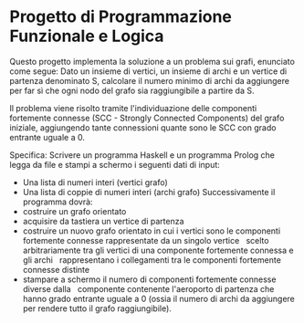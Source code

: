 # Progetto di Programmazione Funzionale e Logica
Questo progetto implementa la soluzione a un problema sui grafi, enunciato come segue:
Dato un insieme di vertici, un insieme di archi e un vertice di partenza denominato S, calcolare il numero minimo di archi da aggiungere per far sì che ogni nodo del grafo sia raggiungibile a partire da S.

Il problema viene risolto tramite l'individuazione delle componenti fortemente connesse (SCC - Strongly Connected Components) del grafo iniziale, aggiungendo tante connessioni quante sono le SCC con grado entrante uguale a 0.

Specifica:
Scrivere un programma Haskell e un programma Prolog che legga da file e stampi a schermo i seguenti dati di input:
- Una lista di numeri interi (vertici grafo)
- Una lista di coppie di numeri interi (archi grafo)
Successivamente il programma dovrà:
- costruire un grafo orientato
- acquisire da tastiera un vertice di partenza
- costruire un nuovo grafo orientato in cui i vertici sono le componenti fortemente connesse rappresentate da un singolo vertice
  scelto arbitrariamente tra gli vertici di una componente fortemente connessa e gli archi
  rappresentano i collegamenti tra le componenti fortemente connesse distinte
- stampare a schermo il numero di componenti fortemente connesse diverse dalla
  componente contenente l'aeroporto di partenza che hanno grado entrante uguale a 0 (ossia il numero di archi da aggiungere per rendere tutto il grafo raggiungibile).
